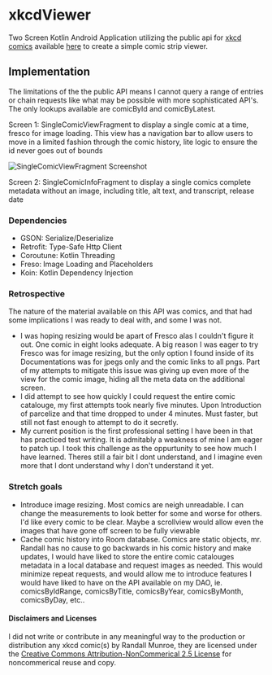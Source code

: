 # xkcdViewer
Two Screen Kotlin Android Application utilizing the public api for [xkcd comics](https://xkcd.com/) available [here](https://xkcd.com/info.0.json) to create a simple comic strip viewer. 

## Implementation
The limitations of the the public API means I cannot query a range of entries or chain requests like what may be possible with more sophisticated API's. The only lookups available are comicById and comicByLatest.

Screen 1: SingleComicViewFragment to display a single comic at a time, fresco for image loading. This view has a navigation bar to allow users to move in a limited fashion through the comic history, lite logic to ensure the id never goes out of bounds

![SingleComicViewFragment Screenshot](/)

Screen 2: SingleComicInfoFragment to display a single comics complete metadata without an image, including title, alt text, and transcript, release date

### Dependencies
* GSON:       Serialize/Deserialize
* Retrofit:   Type-Safe Http Client
* Coroutune:  Kotlin Threading
* Freso:      Image Loading and Placeholders
* Koin:       Kotlin Dependency Injection

### Retrospective
The nature of the material available on this API was comics, and that had some implications I was ready to deal with, and some I was not.
* I was hoping resizing would be apart of Fresco alas I couldn't figure it out. One comic in eight looks adequate. A big reason I was eager to try Fresco was for image resizing, but the only option I found inside of its Documentations was for jpegs only and the comic links to all pngs. Part of my attempts to mitigate this issue was giving up even more of the view for the comic image, hiding all the meta data on the additional screen.
* I did attempt to see how quickly I could request the entire comic catalouge, my first attempts took nearly five minutes. Upon Introduction of parcelize and that time dropped to under 4 minutes. Must faster, but still not fast enough to attempt to do it secretly.
* My current position is the first professional setting I have been in that has practiced test writing. It is admitably a weakness of mine I am eager to patch up. I took this challenge as the oppurtunity to see how much I have learned. Theres still a fair bit I dont understand, and I imagine even more that I dont understand why I don't understand it yet. 

### Stretch goals
* Introduce image resizing. Most comics are neigh unreadable. I can change the measurements to look better for some and worse for others. I'd like every comic to be clear. Maybe a scrollview would allow even the images that have gone off screen to be fully viewable
* Cache comic history into Room database. Comics are static objects, mr. Randall has no cause to go backwards in his comic history and make updates, I would have liked to store the entire comic catalouges metadata in a local database and request images as needed. This would minimize repeat requests, and would allow me to introduce features I would have liked to have on the API available on my DAO, ie. comicsByIdRange, comicsByTitle, comicsByYear, comicsByMonth, comicsByDay, etc..

#### Disclaimers and Licenses
I did not write or contribute in any meaningful way to the production or distribution any xkcd comic(s) by Randall Munroe, they are licensed under the [Creative Commons Attribution-NonCommerical 2.5 License](https://xkcd.com/license.html) for noncommerical reuse and copy. 
